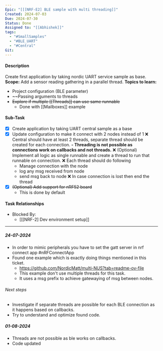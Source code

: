 ```yaml
---
Epic: "[[[NRF-E2] BLE sample with multi threading]]"
Created: 2024-07-03
Due: 2024-07-30
Status: Done
Assigned to: "[[Abhishek]]"
tags:
  - "#SmallSamples"
  - "#BLE_UART"
  - "#Central"
Git:
---
```

#### Description
Create first application by taking nordic UART service sample as base. 
**Scope:** Add a sensor reading gathering in a parallel thread.
**Topics to learn:**
- Project configuration (BLE parameter)
- ~~Passing arguments to threads
- ~~Explore if multiple [[Threads]] can use same runnable~~
	- Done with [[Mailboxes]] example

#### Sub-Task
- [x] Create application by taking UART central sample as a base
- [x] Update configuration to make it connect with 2 nodes instead of 1
 ❌ Central should have at least 2 threads, separate thread should be created for each connection. 
	**- Threading is not possible as connections work on callbacks and not threads.**
 ❌ (Optional) Implement all logic as single runnable and create a thread to run that runnable on connection.
 ❌ Each thread should do following
	- Manage connection with the node
	- log any msg received from node 
	- send msg back to node
 ❌ In case connection is lost then end the thread
- [x] ~~(Optional) Add support for nRF52 board~~
	- This is done by default 
 
#### Task Relationships
- Blocked By: 
	- [[[NRF-2] Dev environment setup]]

---
##### 24-07-2024
- In order to mimic peripherals you have to set the gatt server in nrf connect app #nRFConnectApp
- Found one example which is exactly doing things mentioned in this ticket.
	- https://github.com/NordicMatt/multi-NUS?tab=readme-ov-file
	- This example don't use multiple threads for this task.
	- It uses a msg prefix to achieve gatewaying of msg between nodes.
###### Next steps
- Investigate if separate threads are possible for each BLE connection as it happens based on callbacks. 
- Try to understand and optimize found code.

##### 01-08-2024
- Threads are not possible as ble works on callbacks.
- Code updated
